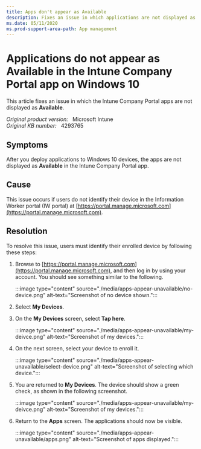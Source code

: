 ```yaml
---
title: Apps don't appear as Available
description: Fixes an issue in which applications are not displayed as Available in the Intune Company Portal app on a Windows 10 device.
ms.date: 05/11/2020
ms.prod-support-area-path: App management
---
```

# Applications do not appear as Available in the Intune Company Portal app on Windows 10

This article fixes an issue in which the Intune Company Portal apps are not displayed as **Available**.

_Original product version:_ &nbsp; Microsoft Intune  
_Original KB number:_ &nbsp; 4293765

## Symptoms

After you deploy applications to Windows 10 devices, the apps are not displayed as **Available** in the Intune Company Portal app.

## Cause

This issue occurs if users do not identify their device in the Information Worker portal (IW portal) at [https://portal.manage.microsoft.com](https://portal.manage.microsoft.com).

## Resolution

To resolve this issue, users must identify their enrolled device by following these steps:

1. Browse to [https://portal.manage.microsoft.com](https://portal.manage.microsoft.com), and then log in by using your account. You should see something similar to the following.

   :::image type="content" source="./media/apps-appear-unavailable/no-device.png" alt-text="Screenshot of no device shown.":::

2. Select **My Devices**.
3. On the **My Devices** screen, select **Tap here**.

   :::image type="content" source="./media/apps-appear-unavailable/my-deivce.png" alt-text="Screenshot of my devices.":::

4. On the next screen, select your device to enroll it.

   :::image type="content" source="./media/apps-appear-unavailable/select-device.png" alt-text="Screenshot of selecting which device.":::

5. You are returned to **My Devices**. The device should show a green check, as shown in the following screenshot.

   :::image type="content" source="./media/apps-appear-unavailable/my-deivce.png" alt-text="Screenshot of my devices.":::

6. Return to the **Apps** screen. The applications should now be visible.

   :::image type="content" source="./media/apps-appear-unavailable/apps.png" alt-text="Screenshot of apps displayed.":::
